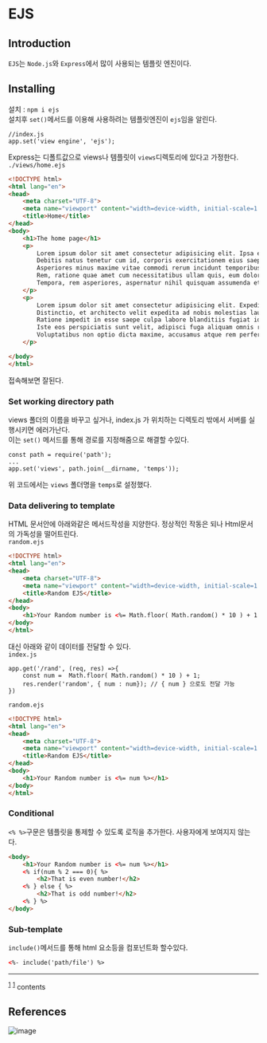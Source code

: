 # EJS
## Introduction
`EJS`는 `Node.js`와 `Express`에서 많이 사용되는 템플릿 엔진이다.  

## Installing
설치 : `npm i ejs`  
설치후 `set()`메서드를 이용해 사용하려는 템플릿엔진이 `ejs`임을 알린다.
```
//index.js
app.set('view engine', 'ejs');
```
Express는 디폴트값으로 views나 템플릿이 `views`디렉토리에 있다고 가정한다.  
`./views/home.ejs`
```html 
<!DOCTYPE html>
<html lang="en">
<head>
    <meta charset="UTF-8">
    <meta name="viewport" content="width=device-width, initial-scale=1.0">
    <title>Home</title>
</head>
<body>
    <h1>The home page</h1>
    <p> 
        Lorem ipsum dolor sit amet consectetur adipisicing elit. Ipsa enim voluptates exercitationem reprehenderit similique est ratione neque dicta quae ducimus molestias facilis quasi sequi nobis officiis inventore laboriosam, odit provident.
        Debitis natus tenetur cum id, corporis exercitationem eius saepe officiis perspiciatis cupiditate fugit eaque ipsum vero molestias! Numquam quis magnam impedit harum totam, at maxime perferendis maiores esse cumque neque!
        Asperiores minus maxime vitae commodi rerum incidunt temporibus praesentium veritatis, ipsam aliquam ullam debitis ipsum, quisquam tempora voluptas tempore a odio cumque alias repudiandae labore est. Quo dolorum quos porro!
        Rem, ratione quae amet cum necessitatibus ullam quis, eum dolores aliquam, aspernatur ipsam. Iste ullam cupiditate cumque itaque facilis mollitia dolor nihil et porro dignissimos, eius quos consequatur eaque odit.
        Tempora, rem asperiores, aspernatur nihil quisquam assumenda et itaque at delectus sint inventore corporis perferendis, temporibus reiciendis impedit similique molestias quia voluptates dolorem quasi enim ab. Est soluta impedit maxime.
    </p>
    <p>
        Lorem ipsum dolor sit amet consectetur adipisicing elit. Expedita nesciunt error inventore perspiciatis maxime, fugiat quibusdam minus? Quod ab officiis assumenda, atque sunt beatae eos amet reprehenderit ad inventore nemo.
        Distinctio, et architecto velit expedita ad nobis molestias laudantium tempora modi porro cupiditate dolorem veritatis aperiam tenetur? Dolorem, reprehenderit voluptatem, optio recusandae atque sunt vero nostrum ab dolorum iste alias.
        Ratione impedit in esse saepe culpa labore blanditiis fugiat id debitis, odit facere. Nisi aliquam doloribus iusto quasi, ipsa nobis fugit hic dicta repudiandae impedit. Temporibus accusantium assumenda quae recusandae!
        Iste eos perspiciatis sunt velit, adipisci fuga aliquam omnis ratione culpa a, dolore reiciendis doloribus totam earum corrupti ipsa voluptatem dolor ea assumenda? Sed nihil quas reprehenderit iste magnam. Ut!
        Voluptatibus non optio dicta maxime, accusamus atque rem perferendis quo eveniet repellendus facere harum nam omnis nemo ex fugit natus itaque? Dolorem tenetur quibusdam quis itaque quaerat sed magni reiciendis.
    </p>

</body>
</html>
```
접속해보면 잘된다.
### Set working directory path
views 폴더의 이름을 바꾸고 싶거나, index.js 가 위치하는 디렉토리 밖에서 서버를 실행시키면 에러가난다.  
이는 `set()` 메서드를 통해 경로를 지정해줌으로 해결할 수있다.
```
const path = require('path');
...
app.set('views', path.join(__dirname, 'temps'));
```
위 코드에서는 `views` 폴더명을 `temps`로 설정했다.

### Data delivering to template
HTML 문서안에 아래와같은 메서드작성을 지양한다. 정상적인 작동은 되나 Html문서의 가독성을 떨어트린다.  
`random.ejs`
```html
<!DOCTYPE html>
<html lang="en">
<head>
    <meta charset="UTF-8">
    <meta name="viewport" content="width=device-width, initial-scale=1.0">
    <title>Random EJS</title>
</head>
<body>
    <h1>Your Random number is <%= Math.floor( Math.random() * 10 ) + 1 %></h1>
</body>
</html>
```

대신 아래와 같이 데이터를 전달할 수 있다.  
`index.js`
```
app.get('/rand', (req, res) =>{
    const num =  Math.floor( Math.random() * 10 ) + 1;
    res.render('random', { num : num}); // { num } 으로도 전달 가능
})
```
`random.ejs`
```html
<!DOCTYPE html>
<html lang="en">
<head>
    <meta charset="UTF-8">
    <meta name="viewport" content="width=device-width, initial-scale=1.0">
    <title>Random EJS</title>
</head>
<body>
    <h1>Your Random number is <%= num %></h1>
</body>
</html>
```

### Conditional
`<% %>`구문은 템플릿을 통제할 수 있도록 로직을 추가한다. 사용자에게 보여지지 않는다.
```html
<body>
    <h1>Your Random number is <%= num %></h1>
    <% if(num % 2 === 0){ %>
        <h2>That is even number!</h2>
    <% } else { %>
        <h2>That is odd number!</h2>
    <% } %>
</body>
```
### Sub-template
`include()`메서드를 통해 html 요소등을 컴포넌트화 할수있다.  
```html
<%- include('path/file') %>
```

*** 
<sup id ="note_1">[1](#footnote_1)</sup>
<sup><a id="footnote_1">[1](#note_1)</a></sup> contents
## References
![image](../Assets/imagename.png)  